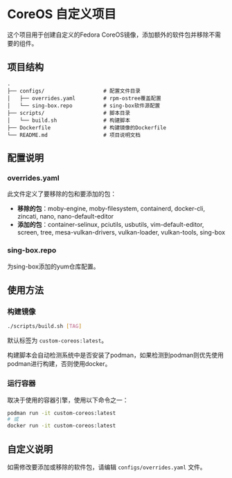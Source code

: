 # CoreOS 自定义项目

这个项目用于创建自定义的Fedora CoreOS镜像，添加额外的软件包并移除不需要的组件。

## 项目结构

```
.
├── configs/                   # 配置文件目录
│   ├── overrides.yaml         # rpm-ostree覆盖配置
│   └── sing-box.repo          # sing-box软件源配置
├── scripts/                   # 脚本目录
│   └── build.sh               # 构建脚本
├── Dockerfile                 # 构建镜像的Dockerfile
└── README.md                  # 项目说明文档
```

## 配置说明

### overrides.yaml

此文件定义了要移除的包和要添加的包：

- **移除的包**：moby-engine, moby-filesystem, containerd, docker-cli, zincati, nano, nano-default-editor
- **添加的包**：container-selinux, pciutils, usbutils, vim-default-editor, screen, tree, mesa-vulkan-drivers, vulkan-loader, vulkan-tools, sing-box

### sing-box.repo

为sing-box添加的yum仓库配置。

## 使用方法

### 构建镜像

```bash
./scripts/build.sh [TAG]
```

默认标签为 `custom-coreos:latest`。

构建脚本会自动检测系统中是否安装了podman，如果检测到podman则优先使用podman进行构建，否则使用docker。

### 运行容器

取决于使用的容器引擎，使用以下命令之一：

```bash
podman run -it custom-coreos:latest
# 或
docker run -it custom-coreos:latest
```

## 自定义说明

如需修改要添加或移除的软件包，请编辑 `configs/overrides.yaml` 文件。 